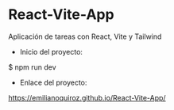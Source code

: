 # React-Vite-App
Aplicación de tareas con React, Vite y Tailwind

- Inicio del proyecto:

$ npm run dev
- Enlace del proyecto:

https://emilianoquiroz.github.io/React-Vite-App/
